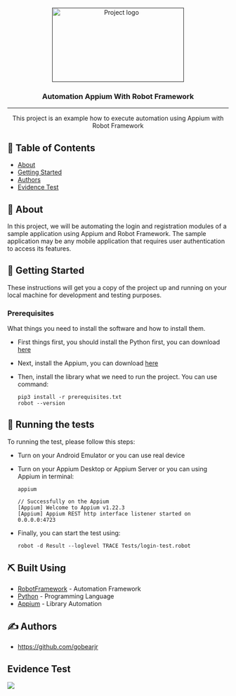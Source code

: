 <p align="center">
  <a href="" rel="noopener">
 <img width=300px height=169px src="https://res.cloudinary.com/practicaldev/image/fetch/s--aLMLGcII--/c_imagga_scale,f_auto,fl_progressive,h_420,q_auto,w_1000/https://dev-to-uploads.s3.amazonaws.com/uploads/articles/xgrx36xi5jexzmlugxg5.png" alt="Project logo"></a>
</p>

<h3 align="center">Automation Appium With Robot Framework</h3>

---

<p align="center"> This project is an example how to execute automation using Appium with Robot Framework
    <br> 
</p>

## 📝 Table of Contents

- [About](#about)
- [Getting Started](#getting_started)
- [Authors](#authors)
- [Evidence Test](#evidence)

## 🧐 About <a name = "about"></a>

In this project, we will be automating the login and registration modules of a sample application using Appium and Robot Framework. The sample application may be any mobile application that requires user authentication to access its features.

## 🏁 Getting Started <a name = "getting_started"></a>

These instructions will get you a copy of the project up and running on your local machine for development and testing purposes.

### Prerequisites

What things you need to install the software and how to install them.
- First things first, you should install the Python first, you can download [here](https://www.python.org/)

- Next, install the Appium, you can download [here](https://appium.io/docs/en/2.2/quickstart/install/)

- Then, install the library what we need to run the project. You can use command:
    ```
    pip3 install -r prerequisites.txt
    robot --version
    ```

## 🔧 Running the tests <a name = "tests"></a>

To running the test, please follow this steps:
- Turn on your Android Emulator or you can use real device

- Turn on your Appium Desktop or Appium Server or you can using Appium in terminal:
    ```
    appium
    
    // Successfully on the Appium
    [Appium] Welcome to Appium v1.22.3
    [Appium] Appium REST http interface listener started on 0.0.0.0:4723
    ```
- Finally, you can start the test using:
    ```
    robot -d Result --loglevel TRACE Tests/login-test.robot
    ```


## ⛏️ Built Using <a name = "built_using"></a>

- [RobotFramework](https://robotframework.org/) - Automation Framework
- [Python](https://www.python.org/) - Programming Language
- [Appium](https://appium.io/) - Library Automation

## ✍️ Authors <a name = "authors"></a>
- https://github.com/gobearjr

## Evidence Test <a name = "proof"></a>
![](Proof/proof.gif)